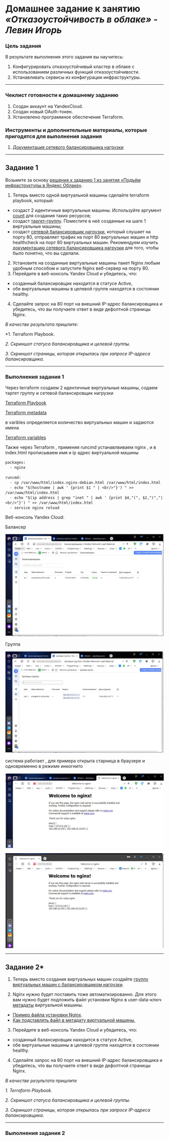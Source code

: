 # Домашнее задание к занятию  <br>  ***«Отказоустойчивость в облаке» - Левин Игорь***

### Цель задания

В результате выполнения этого задания вы научитесь:  
1. Конфигурировать отказоустойчивый кластер в облаке с использованием различных функций отказоустойчивости. 
2. Устанавливать сервисы из конфигурации инфраструктуры.

------

### Чеклист готовности к домашнему заданию

1. Создан аккаунт на YandexCloud.  
2. Создан новый OAuth-токен.  
3. Установлено программное обеспечение  Terraform.   


### Инструменты и дополнительные материалы, которые пригодятся для выполнения задания

1. [Документация сетевого балансировщика нагрузки](https://cloud.yandex.ru/docs/network-load-balancer/quickstart)

 ---

## Задание 1 

Возьмите за основу [решение к заданию 1 из занятия «Подъём инфраструктуры в Яндекс Облаке»](https://github.com/netology-code/sdvps-homeworks/blob/main/7-03.md#задание-1).
1. Теперь вместо одной виртуальной машины сделайте terraform playbook, который:
- создаст 2 идентичные виртуальные машины. Используйте аргумент [count](https://www.terraform.io/docs/language/meta-arguments/count.html) для создания таких ресурсов;
- создаст [таргет-группу](https://registry.terraform.io/providers/yandex-cloud/yandex/latest/docs/resources/lb_target_group). Поместите в неё созданные на шаге 1 виртуальные машины;
- создаст [сетевой балансировщик нагрузки](https://registry.terraform.io/providers/yandex-cloud/yandex/latest/docs/resources/lb_network_load_balancer), который слушает на порту 80, отправляет трафик на порт 80 виртуальных машин и http healthcheck на порт 80 виртуальных машин.
Рекомендуем изучить [документацию сетевого балансировщика нагрузки](https://cloud.yandex.ru/docs/network-load-balancer/quickstart) для того, чтобы было понятно, что вы сделали.
2. Установите на созданные виртуальные машины пакет Nginx любым удобным способом и запустите Nginx веб-сервер на порту 80.
3. Перейдите в веб-консоль Yandex Cloud и убедитесь, что: 
- созданный балансировщик находится в статусе Active,
- обе виртуальные машины в целевой группе находятся в состоянии healthy.
4. Сделайте запрос на 80 порт на внешний IP-адрес балансировщика и убедитесь, что вы получаете ответ в виде дефолтной страницы Nginx.

*В качестве результата пришлите:*

*1. Terraform Playbook.

*2. Скриншот статуса балансировщика и целевой группы.*

*3. Скриншот страницы, которая открылась при запросе IP-адреса балансировщика.*

----

### Выполнения задания 1

Через terraform создаем 2 идентичные виртуальные машины, содаем таргет группу и сетевой балансировщик нагрузки

[Terraform Playbook ](https://github.com/elekpow/sflt-4/blob/main/sflt-4/main.tf)

[Terraform metadata ](https://github.com/elekpow/sflt-4/blob/main/sflt-4/metadata.yaml)

в varibles определяется количество виртуальных машин и  задаются имена

[Terraform variables ](https://github.com/elekpow/sflt-4/blob/main/sflt-4/variables.tf)


Также через Terraform , применяя runcmd устанавлвиваем nginx , и в index.html прописываем имя и ip адрес виртуальной машины

```
packages:
  - nginx

runcmd:
  - cp /var/www/html/index.nginx-debian.html /var/www/html/index.html
  - echo "$(hostname | awk ' {print $1 " | <br/>"}') " >> /var/www/html/index.html
  - echo "$(ip address | grep "inet " | awk ' {print $4,"(", $2,")","| <br/>"}') " >> /var/www/html/index.html
  - service nginx reload

```

Веб-консоль Yandex Cloud:

Балансер

![balancer.JPG](https://github.com/elekpow/sflt-4/blob/main/sflt-4/balancer.JPG)

Группа

![group.JPG](https://github.com/elekpow/sflt-4/blob/main/sflt-4/group.JPG)

система работает , для примера открыта старница в браузере и одновременно в режиме инкогнито

![page1.JPG](https://github.com/elekpow/sflt-4/blob/main/sflt-4/page1.JPG)


![page2.JPG](https://github.com/elekpow/sflt-4/blob/main/sflt-4/page2.JPG)


---

## Задание 2*

1. Теперь вместо создания виртуальных машин создайте [группу виртуальных машин с балансировщиком нагрузки](https://cloud.yandex.ru/docs/compute/operations/instance-groups/create-with-balancer).

2. Nginx нужно будет поставить тоже автоматизированно. Для этого вам нужно будет подложить файл установки Nginx в user-data-ключ [метадаты](https://cloud.yandex.ru/docs/compute/concepts/vm-metadata) виртуальной машины.

- [Пример файла установки Nginx](https://github.com/nar3k/yc-public-tasks/blob/master/terraform/metadata.yaml).
- [Как подставлять файл в метадату виртуальной машины.](https://github.com/nar3k/yc-public-tasks/blob/a6c50a5e1d82f27e6d7f3897972adb872299f14a/terraform/main.tf#L38)

3. Перейдите в веб-консоль Yandex Cloud и убедитесь, что: 

- созданный балансировщик находится в статусе Active,
- обе виртуальные машины в целевой группе находятся в состоянии healthy.

4. Сделайте запрос на 80 порт на внешний IP-адрес балансировщика и убедитесь, что вы получаете ответ в виде дефолтной страницы Nginx.

*В качестве результата пришлите*

*1. Terraform Playbook.*

*2. Скриншот статуса балансировщика и целевой группы.*

*3. Скриншот страницы, которая открылась при запросе IP-адреса балансировщика.*

----

### Выполнения задания 2